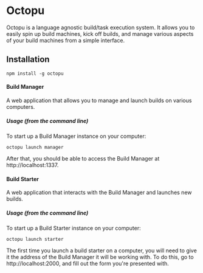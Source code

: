 # Octopu

Octopu is a language agnostic build/task execution system. It allows you to easily spin up build machines, kick off builds, and manage various aspects of your build machines from a simple interface.

## Installation

```
npm install -g octopu
```

#### Build Manager

A web application that allows you to manage and launch builds on various computers.

##### Usage (from the command line)

To start up a Build Manager instance on your computer:

```
octopu launch manager
```

After that, you should be able to access the Build Manager at http://localhost:1337.

#### Build Starter

A web application that interacts with the Build Manager and launches new builds.

##### Usage (from the command line)

To start up a Build Starter instance on your computer:

```
octopu launch starter
```

The first time you launch a build starter on a computer, you will need to give it the address of the Build Manager it will be working with. To do this, go to http://localhost:2000, and fill out the form you're presented with.